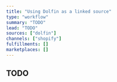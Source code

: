 ```yaml
---
title: "Using Dolfin as a linked source"
type: "workflow"
summary: "TODO"
lead: "TODO"
sources: ["dolfin"]
channels: ["shopify"]
fulfillments: []
marketplaces: []
---
```


## TODO